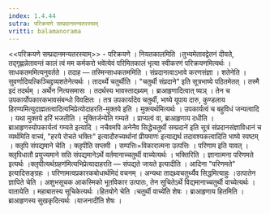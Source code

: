 ```yaml
---
index: 1.4.44
sutra: परिक्रयणे सम्प्रदानमन्यतरस्याम्
vritti: balamanorama
---
```


<<परिक्रयणे सम्प्रदानमन्यतरस्याम्>> - परिक्रयणे । नियतकालमिति ।तुभ्यमेतावद्वेतनं दीयते, तद्गृह्णन्नेतावन्तं कालं त्वं मम कर्मकरो भवे॑त्येवं परिमितकालं भृत्या स्वीकरणं परिक्रयणमित्यर्थः । साधकतममित्यनुवर्तते । तदाह — तस्मिन्साधकतममिति । संप्रदानत्वाऽभावे करणसंज्ञा । शतेनेति । सुवर्णादियत्किञ्चिद्द्रव्यशतेनेत्यर्थः । तादर्थ्ये चतुर्थीति । "चतुर्थी संप्रदाने" इति सूत्रभाष्ये पठितमेतत् । तस्मै इदं तदर्थम् । अर्थेन नित्यसमासः । तदर्थस्य भावस्तादथ्र्यम् । ब्राआहृणादित्वात् ष्यञ् । तेन च उपकार्योपकारकभावसंबन्धो विवक्षितः । तत्र उपकार्यादेव चतुर्थी, भाष्ये यूपाय दारु, कुण्डलाय हिरण्यमित्युदाह्मतत्वादित्यभिप्रेत्योदाहरति-मुक्तये इति । मुक्त्यर्थमित्यर्थः । उपकार्यत्वं च बहुविधं जन्यत्वादि । यथा मुक्तये हरिं भजतीति । मुक्तिर्जन्येति गम्यते । प्राप्यत्वं वा, ब्राआहृणाय दधीति । ब्राआहृणस्योपकार्यत्वं गम्यते इत्यादि । नचैवमपि अनेनैव सिद्धेचतुर्थी सम्प्रदाने॑ इति सूत्रं संप्रदानसंज्ञाविधानं च व्यर्थमिति वाच्यं, "हरये रोचते भक्तिः" इत्यादौरुच्यर्थानां प्रीयमाणः॑ इत्याद्यर्थ तदावश्यकत्वादिति भाष्ये स्पष्टम् । क्लृपि संपद्यमाने चेति । क्लृपीति सप्तमी । सम्पत्तिः=विकारात्मना उत्पत्तिः । परिणाम इति यावत् । क्लृपिधातौ प्रयुज्यमाने सति संपद्यमानेऽर्थे वर्तमानाच्चतुर्थी वाच्येत्यर्थः । भक्तिरिति । ज्ञानात्मना परिणमते इत्यर्थः ।क्लृपीत्यर्थग्रहण॑मित्यभिप्रेत्यादाहरति — संपद्यते जायते इत्यादीति । आदिना "परिणमते" इत्यादिसङ्ग्रहः । परिणामत्वप्रकारकबोधार्थमिदं वचनम् । अन्यथा तादथ्र्यचतुर्थ्यैव सिद्धमित्याहुः ।उत्पातेन ज्ञापिते चेति । अशुभसूचक आकस्मिको भूतविकार उत्पातः, तेन सूचितेऽर्थे विद्यमानाच्चतुर्थी वाच्येत्यर्थः । वातायेति । महाबातस्य सूचिकेत्यर्थः ।हितयोगे चेति ।चतुर्थी वाच्ये॑ति शेषः । ब्राआहृणाय हितमिति । ब्राआहृणस्य सुखकृदित्यर्थः ।याजनादी॑ति शेषः ।